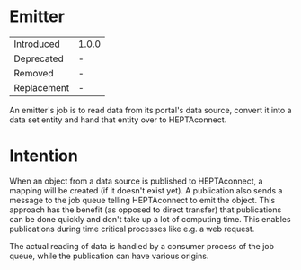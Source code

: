 # Emitter

|             |       |
| ----------- | ----- |
| Introduced  | 1.0.0 |
| Deprecated  | -     |
| Removed     | -     |
| Replacement | -     |

An emitter's job is to read data from its portal's data source, convert it into a data set entity and hand that entity over to HEPTAconnect.

# Intention

When an object from a data source is published to HEPTAconnect, a mapping will be created (if it doesn't exist yet). A publication also sends a message to the job queue telling HEPTAconnect to emit the object. This approach has the benefit (as opposed to direct transfer) that publications can be done quickly and don't take up a lot of computing time. This enables publications during time critical processes like e.g. a web request.

The actual reading of data is handled by a consumer process of the job queue, while the publication can have various origins.